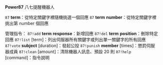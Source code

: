 **Power87** 八七提醒機器人

`87` __term__：從特定關鍵字裡隨機挑選一個回應
`87` __term__ __number__：從特定關鍵字裡挑出第 number 個回應

管理指令：
`87!add` __term__ __response__：新增回應
`87!del` __term__ __position__：刪除特定回應
`87!list` [term]：列出伺服器所有關鍵字或列出單一關鍵字的所有回應
`87!vote` __subject__ [duration]：發起公投
`87!punish` __member__ [times]：懲罰伺服器成員
`87!clean` [amount]：清除機器人訊息、預設 20 則
`87!help` [command]：指令說明
